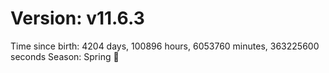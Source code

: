 # Version: v11.6.3
Time since birth: 4204 days, 100896 hours, 6053760 minutes, 363225600 seconds
Season: Spring 🌸
